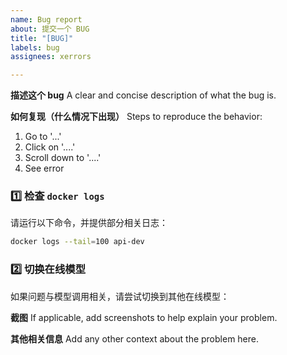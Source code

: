 ```yaml
---
name: Bug report
about: 提交一个 BUG
title: "[BUG]"
labels: bug
assignees: xerrors

---
```


**描述这个 bug**
A clear and concise description of what the bug is.

**如何复现（什么情况下出现）**
Steps to reproduce the behavior:
1. Go to '...'
2. Click on '....'
3. Scroll down to '....'
4. See error

### 1️⃣ 检查 `docker logs`
请运行以下命令，并提供部分相关日志：

```sh
docker logs --tail=100 api-dev
```

### 2️⃣ 切换在线模型
如果问题与模型调用相关，请尝试切换到其他在线模型：

**截图**
If applicable, add screenshots to help explain your problem.


**其他相关信息**
Add any other context about the problem here.
